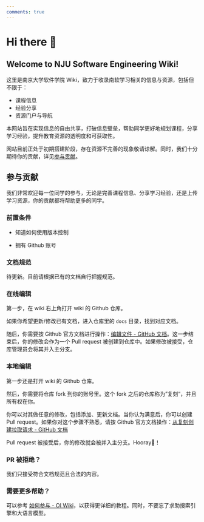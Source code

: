 ```yaml
---
comments: true
---
```


# Hi there 👋

## Welcome to NJU Software Engineering Wiki!

这里是南京大学软件学院 Wiki，致力于收录南软学习相关的信息与资源，包括但不限于：

- 课程信息
- 经验分享
- 资源门户与导航

本网站旨在实现信息的自由共享，打破信息壁垒，帮助同学更好地规划课程，分享学习经验，提升教育资源的透明度和可获取性。

网站目前正处于初期搭建阶段，存在资源不完善的现象敬请谅解。同时，我们十分期待你的贡献，详见[参与贡献](#参与贡献)。

## 参与贡献

我们非常欢迎每一位同学的参与，无论是完善课程信息、分享学习经验，还是上传学习资源，你的贡献都将帮助更多的同学。

### 前置条件

- 知道如何使用版本控制

- 拥有 Github 账号

### 文档规范

待更新。目前请根据已有的文档自行把握规范。

### 在线编辑

第一步，在 wiki 右上角打开 wiki 的 Github 仓库。

如果你希望更新/修改已有文档，进入仓库里的 `docs` 目录，找到对应文档。

随后，你需要按 Github 官方文档进行操作：[编辑文件 - GitHub 文档](https://docs.github.com/zh/repositories/working-with-files/managing-files/editing-files#editing-files-in-another-users-repository)。这一步结束后，你的修改会作为一个 Pull request 被创建到仓库中。如果修改被接受，仓库管理员会将其并入主分支。

### 本地编辑

第一步还是打开 wiki 的 Github 仓库。

然后，你需要将仓库 fork 到你的账号里。这个 fork 之后的仓库称为”复刻“，并且所有权在你。

你可以对其做任意的修改，包括添加、更新文档。当你认为满意后，你可以创建 Pull request。如果你对这个步骤不熟悉，请按 Github 官方文档操作：[从复刻创建拉取请求 - GitHub 文档](https://docs.github.com/zh/pull-requests/collaborating-with-pull-requests/proposing-changes-to-your-work-with-pull-requests/creating-a-pull-request-from-a-fork)

Pull request 被接受后，你的修改就会被并入主分支。Hooray🥳！

### PR 被拒绝？

我们只接受符合文档规范且合法的内容。

### 需要更多帮助？

可以参考 [如何参与 - OI Wiki](https://oi-wiki.org/intro/htc/)，以获得更详细的教程。同时，不要忘了求助搜索引擎和大语言模型。


